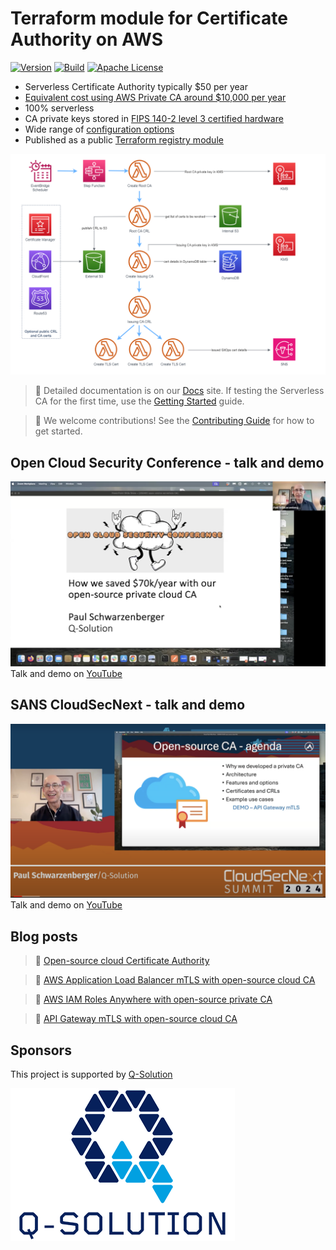 # Terraform module for Certificate Authority on AWS

[![Version](https://img.shields.io/github/v/release/serverless-ca/terraform-aws-ca)](https://github.com/serverless-ca/terraform-aws-ca/releases/tag/v0.1.0)
[![Build](https://img.shields.io/github/actions/workflow/status/serverless-ca/terraform-aws-ca/.github%2Fworkflows%2Fecdsa_default.yml?branch=main)](https://github.com/serverless-ca/terraform-aws-ca/actions/workflows/ecdsa_default.yml)
[![Apache License](https://img.shields.io/badge/License-Apache%20v2-green.svg)](https://github.com/serverless-ca/terraform-aws-ca/blob/main/LICENSE.md)

* Serverless Certificate Authority typically $50 per year
* [Equivalent cost using AWS Private CA around $10,000 per year](https://serverlessca.com/faq/#how-did-you-work-out-the-cost-comparison-with-aws-private-ca)
* 100% serverless
* CA private keys stored in [FIPS 140-2 level 3 certified hardware](https://aws.amazon.com/about-aws/whats-new/2023/05/aws-kms-hsm-fips-security-level-3)
* Wide range of [configuration options](https://serverlessca.com/options/)
* Published as a public [Terraform registry module](https://registry.terraform.io/modules/serverless-ca/ca/aws/latest)

<a href="#"><img src="https://raw.githubusercontent.com/serverless-ca/terraform-aws-ca/main/docs/assets/images/ca-architecture-options.png" /></a>

> 📄 Detailed documentation is on our [Docs](https://serverlessca.com) site. If testing the Serverless CA for the first time, use the [Getting Started](https://serverlessca.com/getting-started/) guide.

> 📢 We welcome contributions! See the [Contributing Guide](https://github.com/serverless-ca/terraform-aws-ca/blob/main/CONTRIBUTING.md) for how to get started.

## Open Cloud Security Conference - talk and demo
<a href="#"><img src="https://raw.githubusercontent.com/serverless-ca/terraform-aws-ca/main/docs/assets/images/open-cloud-security.png" /></a>
Talk and demo on [YouTube](https://youtu.be/p2Cb5PSXWSE)

## SANS CloudSecNext - talk and demo
<a href="#"><img src="https://raw.githubusercontent.com/serverless-ca/terraform-aws-ca/main/docs/assets/images/sans-cloudsecnext.png" /></a>
Talk and demo on [YouTube](https://youtu.be/JJD2GrZxLq4)

## Blog posts
> 📖 [Open-source cloud Certificate Authority](https://medium.com/@paulschwarzenberger/open-source-cloud-certificate-authority-75609439dfe7)

> 📖 [AWS Application Load Balancer mTLS with open-source cloud CA](https://medium.com/@paulschwarzenberger/aws-application-load-balancer-mtls-with-open-source-cloud-ca-277cb40d60c7)

> 📖 [AWS IAM Roles Anywhere with open-source private CA](https://medium.com/@paulschwarzenberger/aws-iam-roles-anywhere-with-open-source-private-ca-6c0ec5758b2b)

> 📖 [API Gateway mTLS with open-source cloud CA](https://medium.com/@paulschwarzenberger/api-gateway-mtls-with-open-source-cloud-ca-3362438445de)

## Sponsors
This project is supported by [Q-Solution](https://www.q-solution.co.uk)

<a href="#"><img src="https://raw.githubusercontent.com/serverless-ca/terraform-aws-ca/main/docs/assets/images/q-solution.png" /></a>
